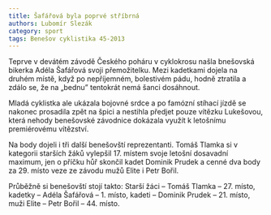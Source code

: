 ```yaml
---
title: Šafářová byla poprvé stříbrná
authors: Lubomír Slezák
category: sport
tags: Benešov cyklistika 45-2013
---
```


Teprve v devátém závodě Českého poháru v cyklokrosu našla bnešovská bikerka Adéla Šafářová svoji přemožitelku. Mezi kadetkami dojela na druhém místě, když po nepříjemném, bolestivém pádu, hodně ztratila a zdálo se, že na „bednu” tentokrát nemá šanci dosáhnout.

Mladá cyklistka ale ukázala bojovné srdce a po famózní stíhací jízdě se nakonec prosadila zpět na špici a nestihla předjet pouze vítězku Lukešovou, která nehody benešovské závodnice dokázala využít k letošnímu premiérovému vítězství.

Na body dojeli i tři další benešovští reprezentanti. Tomáš Tlamka si v kategorii starších žáků vylepšil 17. místem svoje letošní dosavadní maximum, jen o příčku hůř skončil kadet Dominik Prudek a cenné dva body za 29. místo veze ze závodu mužů Elite i Petr Bořil.

Průběžně si benešovští stojí takto: Starší žáci – Tomáš Tlamka – 27. místo, kadetky – Adéla Šafářová – 1. místo, kadeti – Dominik Prudek – 21. místo, muži Elite – Petr Bořil – 44. místo.